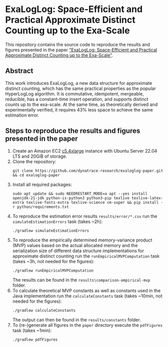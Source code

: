 # ExaLogLog: Space-Efficient and Practical Approximate Distinct Counting up to the Exa-Scale

This repository contains the source code to reproduce the results and figures presented in the paper ["ExaLogLog: Space-Efficient and Practical Approximate Distinct Counting up to the Exa-Scale"](https://arxiv.org/abs/2402.13726).

## Abstract
This work introduces ExaLogLog, a new data structure for approximate distinct counting, which has the same practical properties as the popular HyperLogLog algorithm. It is commutative, idempotent, mergeable, reducible, has a constant-time insert operation, and supports distinct counts up to the exa-scale. At the same time, as theoretically derived and experimentally verified, it requires 43% less space to achieve the same estimation error.

## Steps to reproduce the results and figures presented in the paper
1. Create an Amazon EC2 [c5.4xlarge](https://aws.amazon.com/ec2/instance-types/c5/) instance with Ubuntu Server 22.04 LTS and 20GiB of storage.
2. Clone the repository:
   ```
   git clone https://github.com/dynatrace-research/exaloglog-paper.git && cd exaloglog-paper
   ```
3. Install all required packages:
   ```
   sudo apt update && sudo NEEDRESTART_MODE=a apt --yes install openjdk-21-jdk python-is-python3 python3-pip texlive texlive-latex-extra texlive-fonts-extra texlive-science cm-super && pip install -r python/requirements.txt
   ```
4. To reproduce the estimation error results `results/error/*.csv` run the `simulateEstimationErrors` task (takes ~2h):
   ```
   ./gradlew simulateEstimationErrors
   ```
5. To reproduce the empirically determined memory-variance product (MVP) values based on the actual allocated memory and the serialization size of different data structure implementations for approximate distinct counting run the `runEmpiricalMVPComputation` task (takes ~3h, not needed for the figures):
   ```
   ./gradlew runEmpiricalMVPComputation
   ```
   The results can be found in the `results\comparison-empirical-mvp` folder.
6. To calculate theoretical MVP constants as well as constants used in the Java implementation run the `calculateConstants` task (takes ~10min, not needed for the figures):
   ```
   ./gradlew calculateConstants
   ```
   The output can then be found in the `results/constants` folder.
7. To (re-)generate all figures in the `paper` directory execute the `pdfFigures` task (takes ~1min):
   ```
   ./gradlew pdfFigures
   ```
